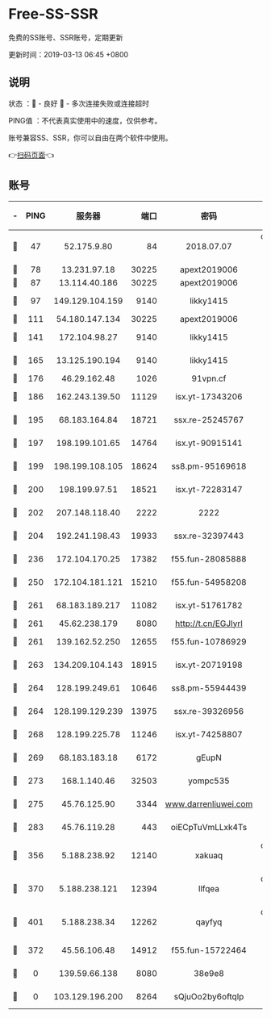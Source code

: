 # Free-SS-SSR

免费的SS账号、SSR账号，定期更新

更新时间：2019-03-13 06:45 +0800

## 说明

状态     ：🙂 - 良好 🙁 - 多次连接失败或连接超时

PING值   ：不代表真实使用中的速度，仅供参考。

账号兼容SS、SSR，你可以自由在两个软件中使用。

👉[扫码页面](https://liesauer.github.io/Free-SS-SSR/)👈

## 账号

|-|PING|服务器|端口|密码|加密方式|区域|
|:----:|:----:|:-----:|-----:|:----:|:----:|:----:|
|🙂|47|52.175.9.80|84|2018.07.07|chacha20-ietf-poly1305|HK|
|🙂|78|13.231.97.18|30225|apext2019006|chacha20|JP|
|🙂|87|13.114.40.186|30225|apext2019006|chacha20|JP|
|🙂|97|149.129.104.159|9140|likky1415|aes-256-cfb|HK|
|🙂|111|54.180.147.134|30225|apext2019006|chacha20|KR|
|🙂|141|172.104.98.27|9140|likky1415|aes-256-cfb|JP|
|🙂|165|13.125.190.194|9140|likky1415|aes-256-cfb|KR|
|🙂|176|46.29.162.48|1026|91vpn.cf|rc4-md5|RU|
|🙂|186|162.243.139.50|11129|isx.yt-17343206|aes-256-cfb|US|
|🙂|195|68.183.164.84|18721|ssx.re-25245767|aes-256-cfb|US|
|🙂|197|198.199.101.65|14764|isx.yt-90915141|aes-256-cfb|US|
|🙂|199|198.199.108.105|18624|ss8.pm-95169618|aes-256-cfb|US|
|🙂|200|198.199.97.51|18521|isx.yt-72283147|aes-256-cfb|US|
|🙂|202|207.148.118.40|2222|2222|aes-256-cfb|SG|
|🙂|204|192.241.198.43|19933|ssx.re-32397443|aes-256-cfb|US|
|🙂|236|172.104.170.25|17382|f55.fun-28085888|aes-256-cfb|SG|
|🙂|250|172.104.181.121|15210|f55.fun-54958208|aes-256-cfb|SG|
|🙂|261|68.183.189.217|11082|isx.yt-51761782|aes-256-cfb|SG|
|🙂|261|45.62.238.179|8080|http://t.cn/EGJIyrl|rc4-md5|CA|
|🙂|261|139.162.52.250|12655|f55.fun-10786929|aes-256-cfb|SG|
|🙂|263|134.209.104.143|18915|isx.yt-20719198|aes-256-cfb|SG|
|🙂|264|128.199.249.61|10646|ss8.pm-55944439|aes-256-cfb|SG|
|🙂|264|128.199.129.239|13975|ssx.re-39326956|aes-256-cfb|SG|
|🙂|268|128.199.225.78|11246|isx.yt-74258807|aes-256-cfb|SG|
|🙂|269|68.183.183.18|6172|gEupN|aes-256-cfb|SG|
|🙂|273|168.1.140.46|32503|yompc535|aes-256-cfb|AU|
|🙂|275|45.76.125.90|3344|www.darrenliuwei.com|aes-256-cfb|AU|
|🙂|283|45.76.119.28|443|oiECpTuVmLLxk4Ts|aes-256-cfb|AU|
|🙂|356|5.188.238.92|12140|xakuaq|chacha20-ietf-poly1305|BR|
|🙂|370|5.188.238.121|12394|llfqea|chacha20-ietf-poly1305|BR|
|🙂|401|5.188.238.34|12262|qayfyq|chacha20-ietf-poly1305|BR|
|🙂|372|45.56.106.48|14912|f55.fun-15722464|aes-256-cfb|US|
|🙁|0|139.59.66.138|8080|38e9e8|aes-256-cfb|IN|
|🙁|0|103.129.196.200|8264|sQjuOo2by6oftqlp|aes-256-cfb|US|
